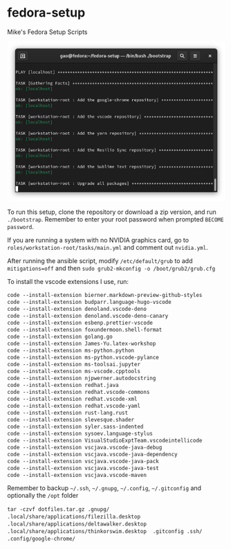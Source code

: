 # fedora-setup
Mike's Fedora Setup Scripts

![Screenshot](screenshot.png)

To run this setup, clone the repository or download a zip version, and run ``./bootstrap``. Remember to enter your root password when prompted `BECOME password`.

If you are running a system with no NVIDIA graphics card, go to ``roles/workstation-root/tasks/main.yml`` and comment out ``nvidia.yml``.

After running the ansible script, modify ``/etc/default/grub`` to add ``mitigations=off`` and then ``sudo grub2-mkconfig -o /boot/grub2/grub.cfg``

To install the vscode extensions I use, run:

```
code --install-extension bierner.markdown-preview-github-styles
code --install-extension budparr.language-hugo-vscode
code --install-extension denoland.vscode-deno
code --install-extension denoland.vscode-deno-canary
code --install-extension esbenp.prettier-vscode
code --install-extension foxundermoon.shell-format
code --install-extension golang.go
code --install-extension James-Yu.latex-workshop
code --install-extension ms-python.python
code --install-extension ms-python.vscode-pylance
code --install-extension ms-toolsai.jupyter
code --install-extension ms-vscode.cpptools
code --install-extension njpwerner.autodocstring
code --install-extension redhat.java
code --install-extension redhat.vscode-commons
code --install-extension redhat.vscode-xml
code --install-extension redhat.vscode-yaml
code --install-extension rust-lang.rust
code --install-extension slevesque.shader
code --install-extension syler.sass-indented
code --install-extension sysoev.language-stylus
code --install-extension VisualStudioExptTeam.vscodeintellicode
code --install-extension vscjava.vscode-java-debug
code --install-extension vscjava.vscode-java-dependency
code --install-extension vscjava.vscode-java-pack
code --install-extension vscjava.vscode-java-test
code --install-extension vscjava.vscode-maven
```

Remember to backup ``~/.ssh``, ``~/.gnupg``, ``~/.config``, ``~/.gitconfig`` and optionally the ``/opt`` folder

``tar -czvf dotfiles.tar.gz .gnupg/ .local/share/applications/filezilla.desktop .local/share/applications/deltawalker.desktop  .local/share/applications/thinkorswim.desktop  .gitconfig .ssh/ .config/google-chrome/``
